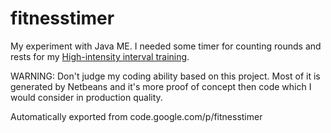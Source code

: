 # fitnesstimer

My experiment with Java ME. I needed some timer for counting rounds and rests for my [High-intensity interval training](http://en.wikipedia.org/wiki/High-intensity_interval_training).

WARNING: Don't judge my coding ability based on this project. Most of it is generated by Netbeans and it's more proof of concept then code which I would consider in production quality.

Automatically exported from code.google.com/p/fitnesstimer

